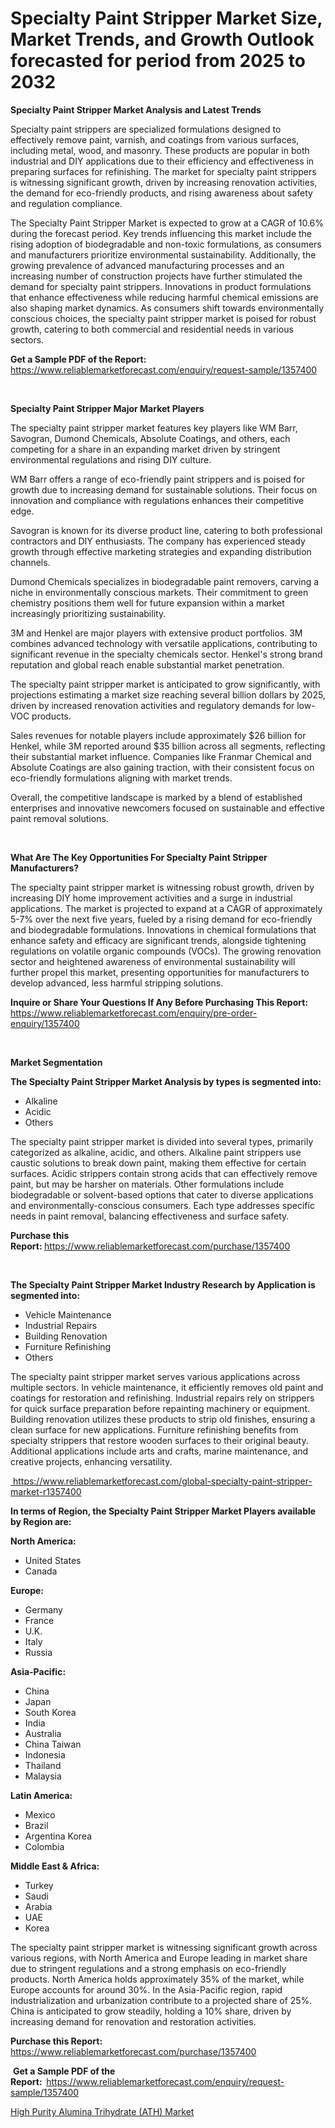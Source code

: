 <p><h1>Specialty Paint Stripper Market Size, Market Trends, and Growth Outlook forecasted for period from 2025 to 2032</h1></p><p><strong>Specialty Paint Stripper Market Analysis and Latest Trends</strong></p>
<p><p>Specialty paint strippers are specialized formulations designed to effectively remove paint, varnish, and coatings from various surfaces, including metal, wood, and masonry. These products are popular in both industrial and DIY applications due to their efficiency and effectiveness in preparing surfaces for refinishing. The market for specialty paint strippers is witnessing significant growth, driven by increasing renovation activities, the demand for eco-friendly products, and rising awareness about safety and regulation compliance.</p><p>The Specialty Paint Stripper Market is expected to grow at a CAGR of 10.6% during the forecast period. Key trends influencing this market include the rising adoption of biodegradable and non-toxic formulations, as consumers and manufacturers prioritize environmental sustainability. Additionally, the growing prevalence of advanced manufacturing processes and an increasing number of construction projects have further stimulated the demand for specialty paint strippers. Innovations in product formulations that enhance effectiveness while reducing harmful chemical emissions are also shaping market dynamics. As consumers shift towards environmentally conscious choices, the specialty paint stripper market is poised for robust growth, catering to both commercial and residential needs in various sectors.</p></p>
<p><strong>Get a Sample PDF of the Report:&nbsp;</strong> <a href="https://www.reliablemarketforecast.com/enquiry/request-sample/1357400?utm_campaign=1108&utm_medium=2&utm_source=Github&utm_content=ia&utm_term=01022025&utm_id=specialty-paint-stripper">https://www.reliablemarketforecast.com/enquiry/request-sample/1357400</a></p>
<p>&nbsp;</p>
<p><strong>Specialty Paint Stripper Major Market Players</strong></p>
<p><p>The specialty paint stripper market features key players like WM Barr, Savogran, Dumond Chemicals, Absolute Coatings, and others, each competing for a share in an expanding market driven by stringent environmental regulations and rising DIY culture.</p><p>WM Barr offers a range of eco-friendly paint strippers and is poised for growth due to increasing demand for sustainable solutions. Their focus on innovation and compliance with regulations enhances their competitive edge.</p><p>Savogran is known for its diverse product line, catering to both professional contractors and DIY enthusiasts. The company has experienced steady growth through effective marketing strategies and expanding distribution channels.</p><p>Dumond Chemicals specializes in biodegradable paint removers, carving a niche in environmentally conscious markets. Their commitment to green chemistry positions them well for future expansion within a market increasingly prioritizing sustainability.</p><p>3M and Henkel are major players with extensive product portfolios. 3M combines advanced technology with versatile applications, contributing to significant revenue in the specialty chemicals sector. Henkel's strong brand reputation and global reach enable substantial market penetration.</p><p>The specialty paint stripper market is anticipated to grow significantly, with projections estimating a market size reaching several billion dollars by 2025, driven by increased renovation activities and regulatory demands for low-VOC products.</p><p>Sales revenues for notable players include approximately $26 billion for Henkel, while 3M reported around $35 billion across all segments, reflecting their substantial market influence. Companies like Franmar Chemical and Absolute Coatings are also gaining traction, with their consistent focus on eco-friendly formulations aligning with market trends.</p><p>Overall, the competitive landscape is marked by a blend of established enterprises and innovative newcomers focused on sustainable and effective paint removal solutions.</p></p>
<p>&nbsp;</p>
<p><strong>What Are The Key Opportunities For Specialty Paint Stripper Manufacturers?</strong></p>
<p><p>The specialty paint stripper market is witnessing robust growth, driven by increasing DIY home improvement activities and a surge in industrial applications. The market is projected to expand at a CAGR of approximately 5-7% over the next five years, fueled by a rising demand for eco-friendly and biodegradable formulations. Innovations in chemical formulations that enhance safety and efficacy are significant trends, alongside tightening regulations on volatile organic compounds (VOCs). The growing renovation sector and heightened awareness of environmental sustainability will further propel this market, presenting opportunities for manufacturers to develop advanced, less harmful stripping solutions.</p></p>
<p><strong>Inquire or Share Your Questions If Any Before Purchasing This Report:</strong> <a href="https://www.reliablemarketforecast.com/enquiry/pre-order-enquiry/1357400?utm_campaign=1108&utm_medium=2&utm_source=Github&utm_content=ia&utm_term=01022025&utm_id=specialty-paint-stripper">https://www.reliablemarketforecast.com/enquiry/pre-order-enquiry/1357400</a></p>
<p>&nbsp;</p>
<p><strong>Market Segmentation</strong></p>
<p><strong>The Specialty Paint Stripper Market Analysis by types is segmented into:</strong></p>
<p><ul><li>Alkaline</li><li>Acidic</li><li>Others</li></ul></p>
<p><p>The specialty paint stripper market is divided into several types, primarily categorized as alkaline, acidic, and others. Alkaline paint strippers use caustic solutions to break down paint, making them effective for certain surfaces. Acidic strippers contain strong acids that can effectively remove paint, but may be harsher on materials. Other formulations include biodegradable or solvent-based options that cater to diverse applications and environmentally-conscious consumers. Each type addresses specific needs in paint removal, balancing effectiveness and surface safety.</p></p>
<p><strong>Purchase this Report:&nbsp;</strong><a href="https://www.reliablemarketforecast.com/purchase/1357400?utm_campaign=1108&utm_medium=2&utm_source=Github&utm_content=ia&utm_term=01022025&utm_id=specialty-paint-stripper">https://www.reliablemarketforecast.com/purchase/1357400</a></p>
<p>&nbsp;</p>
<p><strong>The Specialty Paint Stripper Market Industry Research by Application is segmented into:</strong></p>
<p><ul><li>Vehicle Maintenance</li><li>Industrial Repairs</li><li>Building Renovation</li><li>Furniture Refinishing</li><li>Others</li></ul></p>
<p><p>The specialty paint stripper market serves various applications across multiple sectors. In vehicle maintenance, it efficiently removes old paint and coatings for restoration and refinishing. Industrial repairs rely on strippers for quick surface preparation before repainting machinery or equipment. Building renovation utilizes these products to strip old finishes, ensuring a clean surface for new applications. Furniture refinishing benefits from specialty strippers that restore wooden surfaces to their original beauty. Additional applications include arts and crafts, marine maintenance, and creative projects, enhancing versatility.</p></p>
<p><a href="https://www.reliablemarketforecast.com/global-specialty-paint-stripper-market-r1357400?utm_campaign=1108&utm_medium=2&utm_source=Github&utm_content=ia&utm_term=01022025&utm_id=specialty-paint-stripper">&nbsp;https://www.reliablemarketforecast.com/global-specialty-paint-stripper-market-r1357400</a></p>
<p><strong>In terms of Region, the Specialty Paint Stripper Market Players available by Region are:</strong></p>
<p>
    <p> <strong> North America: </strong>
        <ul>
            <li>United States</li>
            <li>Canada</li>
        </ul>
        </p> 
    <p> <strong> Europe: </strong>
        <ul>
            <li>Germany</li>
            <li>France</li>
            <li>U.K.</li>
            <li>Italy</li>
            <li>Russia</li>
        </ul>
        </p> 
    <p> <strong> Asia-Pacific: </strong>
        <ul>
            <li>China</li>
            <li>Japan</li>
            <li>South Korea</li>
            <li>India</li>
            <li>Australia</li>
            <li>China Taiwan</li>
            <li>Indonesia</li>
            <li>Thailand</li>
            <li>Malaysia</li>
        </ul>
        </p> 
    <p> <strong> Latin America: </strong>
        <ul>
            <li>Mexico</li>
            <li>Brazil</li>
            <li>Argentina Korea</li>
            <li>Colombia</li>
        </ul>
        </p> 
    <p> <strong> Middle East & Africa: </strong>
        <ul>
            <li>Turkey</li>
            <li>Saudi</li>
            <li>Arabia</li>
            <li>UAE</li>
            <li>Korea</li>
        </ul>
    </p>
    </p>
<p><p>The specialty paint stripper market is witnessing significant growth across various regions, with North America and Europe leading in market share due to stringent regulations and a strong emphasis on eco-friendly products. North America holds approximately 35% of the market, while Europe accounts for around 30%. In the Asia-Pacific region, rapid industrialization and urbanization contribute to a projected share of 25%. China is anticipated to grow steadily, holding a 10% share, driven by increasing demand for renovation and restoration activities.</p></p>
<p><strong>Purchase this Report: </strong><a href="https://www.reliablemarketforecast.com/purchase/1357400?utm_campaign=1108&utm_medium=2&utm_source=Github&utm_content=ia&utm_term=01022025&utm_id=specialty-paint-stripper">https://www.reliablemarketforecast.com/purchase/1357400</a></p>
<p>&nbsp;<strong>Get a Sample PDF of the Report:&nbsp;&nbsp;</strong><a href="https://www.reliablemarketforecast.com/enquiry/request-sample/1357400?utm_campaign=1108&utm_medium=2&utm_source=Github&utm_content=ia&utm_term=01022025&utm_id=specialty-paint-stripper">https://www.reliablemarketforecast.com/enquiry/request-sample/1357400</a></p>
<p><strong></strong></p>
<p><p><a href="https://github.com/CliffMedina6/Market-Research-Report-List-7/blob/main/high-purity-alumina-trihydrate-ath-market.md?utm_campaign=1108&utm_medium=2&utm_source=Github&utm_content=ia&utm_term=01022025&utm_id=specialty-paint-stripper">High Purity Alumina Trihydrate (ATH) Market</a></p></p>
